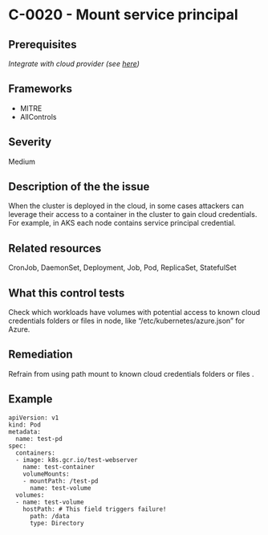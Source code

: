 # C-0020 - Mount service principal

## Prerequisites
 *Integrate with cloud provider (see [here](https://hub.armosec.io/docs/kubescape-integration-with-cloud-providers))*
 
## Frameworks
* MITRE
* AllControls
 
## Severity
Medium

## Description of the the issue
When the cluster is deployed in the cloud, in some cases attackers can leverage their access to a container in the cluster to gain cloud credentials. For example, in AKS each node contains service principal credential.
 
## Related resources
CronJob, DaemonSet, Deployment, Job, Pod, ReplicaSet, StatefulSet
 
## What this control tests 
Check which workloads have volumes with potential access to known cloud credentials folders or files in node, like “/etc/kubernetes/azure.json” for Azure.
 
## Remediation
Refrain from using path mount to known cloud credentials folders or files .
 
## Example
```
apiVersion: v1
kind: Pod
metadata:
  name: test-pd
spec:
  containers:
  - image: k8s.gcr.io/test-webserver
    name: test-container
    volumeMounts:
    - mountPath: /test-pd
      name: test-volume
  volumes:
  - name: test-volume
    hostPath: # This field triggers failure!
      path: /data
      type: Directory

```
